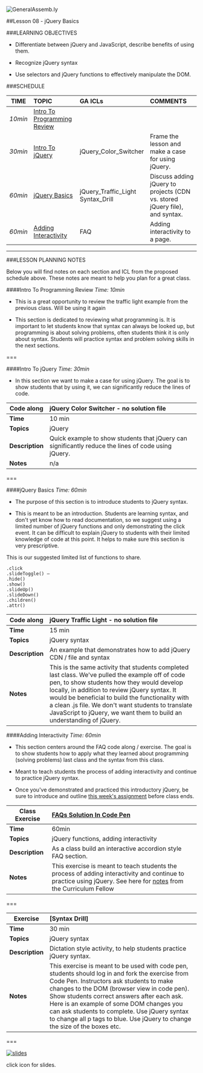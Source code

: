 ![GeneralAssemb.ly](../../img/icons/instr_agenda.png)


##Lesson 08 - jQuery Basics


###LEARNING OBJECTIVES

*	Differentiate between jQuery and JavaScript, describe benefits of using them. 

*	Recognize jQuery syntax

*	Use selectors and jQuery functions to effectively manipulate the DOM.


###SCHEDULE

| TIME        | TOPIC| GA ICLs| COMMENTS |
| ------------- |:-------------|:-------------------|:----------------|
| _10min_ | [Intro To Programming Review](https://github.com/generalassembly-studio/FEWD_2.0.0/blob/FEWD_2.0.1/Week_04_Intro_Programming/08_Intro_jQuery/README.md#intro-to-programming-review) | | |
| _30min_ | [Intro To jQuery](https://github.com/generalassembly-studio/FEWD_2.0.0/blob/FEWD_2.0.1/Week_04_Intro_Programming/08_Intro_jQuery/README.md#intro-to-jquery) | jQuery_Color_Switcher| Frame the lesson and make a case for using jQuery. |
| _60min_ | [jQuery Basics](https://github.com/generalassembly-studio/FEWD_2.0.0/blob/FEWD_2.0.1/Week_04_Intro_Programming/08_Intro_jQuery/README.md#jquery-basics) | jQuery_Traffic_Light <br> Syntax_Drill | Discuss adding jQuery to projects (CDN vs. stored jQuery file), and syntax. |
| _60min_ | [Adding Interactivity](https://github.com/generalassembly-studio/FEWD_2.0.0/blob/FEWD_2.0.1/Week_04_Intro_Programming/08_Intro_jQuery/README.md#adding-interactivity) | FAQ | Adding interactivity to a page. |

---

###LESSON PLANNING NOTES

Below you will find notes on each section and ICL from the proposed schedule above. These notes are  meant to help you plan for a great class.


####Intro To Programming Review 
_Time: 10min_

*	This is a great opportunity to review the traffic light example from the previous class. Will be using it again

*	This section is dedicated to reviewing what programming is. It is important to let students know that syntax can always be looked up, but programming is about solving problems, often students think it is only about syntax. Students will practice syntax and problem solving skills in the next sections. 

===


####Intro To jQuery
_Time: 30min_

*	In this section we want to make a case for using jQuery. The goal is to show students that by using it, we can significantly reduce the lines of code.


| Code along | jQuery Color Switcher - no solution file |
| ------------- |:-------------|
| __Time__ | 10 min| 
| __Topics__ | jQuery | 
| __Description__| Quick example to show students that jQuery can significantly reduce the lines of code using jQuery.|    
| __Notes__| n/a | 


===


####jQuery Basics
_Time: 60min_

*	The purpose of this section is to introduce students to jQuery syntax.

* This is meant to be an introduction. Students are learning syntax, and don't yet know how to read documentation, so we suggest using a limited number of jQuery functions and only demonstrating the click event. It can be difficult to explain jQuery to students with their limited knowledge of code at this point. It helps to make sure this section is very prescriptive. 

This is our suggested limited list of functions to share.

```
.click
.slideToggle() – 
.hide()
.show()
.slideUp() 
.slideDown()
.children()
.attr()
```

| Code along | jQuery Traffic Light - no solution file |
| ------------- |:-------------|
| __Time__ | 15 min| 
| __Topics__ | jQuery syntax| 
| __Description__| An example that demonstrates how to add jQuery CDN / file and syntax |    
| __Notes__| This is the same activity that students completed last class. We've pulled the example off of code pen, to show students how they would develop locally, in addition to review jQuery syntax. It would be beneficial to build the functionality with a clean .js file. We don't want students to translate JavaScript to jQuery, we want them to build an understanding of jQuery.| 

####Adding Interactivity
_Time: 60min_

*	This section centers around the FAQ code along / exercise. The goal is to show students how to apply what they learned about programming (solving problems) last class and the syntax from this class.

*	Meant to teach students the process of adding interactivity and continue to practice jQuery syntax. 

* Once you've demonstrated and practiced this introductory jQuery, be sure to introduce and outline [this week's assignment](../AssignmentREVISED) before class ends. 

| Class Exercise |[FAQs Solution In Code Pen](http://codepen.io/nevan/pen/mKzvs) |
| ------------- |:-------------|
| __Time__ | 60min |
| __Topics__ | jQuery functions, adding interactivity| 
| __Description__|As a class build an interactive accordion style FAQ section. |    
| __Notes__| This exercise is meant to teach students the process of adding interactivity and continue to practice using jQuery. See here for [notes](solutions/notes_from_the_curriculum_fellow.md) from the Curriculum Fellow | 


===



| Exercise | [Syntax Drill]|
| ------------- |:-------------|
| __Time__ | 30 min|
| __Topics__ | jQuery syntax|
| __Description__| Dictation style activity, to help students practice jQuery syntax. |
| __Notes__| This exercise is meant to be used with code pen, students should log in and fork the exercise from Code Pen. Instructors ask students to make changes to the DOM (browser view in code pen). Show students correct answers after each ask. Here is an example of some DOM changes you can ask students to complete. Use jQuery syntax to change all p tags to blue. Use jQuery to change the size of the boxes etc. |

===




[![slides](../../img/icons/slides.png)](slides.md)

click icon for slides.
